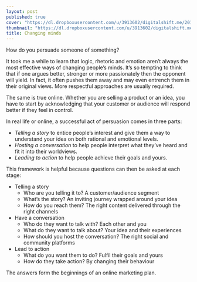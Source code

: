 ```yaml
---
layout: post
published: true
cover: "https://dl.dropboxusercontent.com/u/3913602/digitalshift.me/2014-04-26/Connectome1600.jpg"
thumbnail: "https://dl.dropboxusercontent.com/u/3913602/digitalshift.me/2014-04-26/Connectome200.jpg"
title: Changing minds
---
```

How do you persuade someone of something? 

It took me a while to learn that logic, rhetoric and emotion aren’t always the most effective ways of changing people’s minds. It’s so tempting to think that if one argues better, stronger or more passionately then the opponent will yield. In fact, it often pushes them away and may even entrench them in their original views. More respectful approaches are usually required.

The same is true online. Whether you are selling a product or an idea, you have to start by  acknowledging that your customer or audience will respond better if they feel in control.

In real life or online, a successful act of persuasion comes in three parts:

 - _Telling a story_ to entice people’s interest and give them a way to understand your idea on both rational and emotional levels.
 - _Hosting a conversation_ to help people interpret what they’ve heard and fit it into their worldviews.
 - _Leading to action_ to help people achieve their goals and yours.

This framework is helpful because questions can then be asked at each stage:
 - Telling a story
    * Who are you telling it to? 
      A customer/audience segment
    * What’s the story? 
      An inviting journey wrapped around your idea
    * How do you reach them? 
      The right content delivered through the right channels
 - Have a conversation
    * Who do they want to talk with? 
      Each other and you
    * What do they want to talk about? 
      Your idea and their experiences
    * How should you host the conversation? 
      The right social and community platforms
 - Lead to action
    * What do you want them to do? 
      Fulfil their goals and yours
    * How do they take action? 
      By changing their behaviour

The answers form the beginnings of an online marketing plan.
